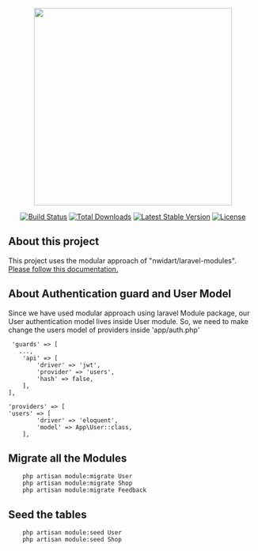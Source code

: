 <p align="center"><img src="https://res.cloudinary.com/dtfbvvkyp/image/upload/v1566331377/laravel-logolockup-cmyk-red.svg" width="400"></p>

<p align="center">
<a href="https://travis-ci.org/laravel/framework"><img src="https://travis-ci.org/laravel/framework.svg" alt="Build Status"></a>
<a href="https://packagist.org/packages/laravel/framework"><img src="https://poser.pugx.org/laravel/framework/d/total.svg" alt="Total Downloads"></a>
<a href="https://packagist.org/packages/laravel/framework"><img src="https://poser.pugx.org/laravel/framework/v/stable.svg" alt="Latest Stable Version"></a>
<a href="https://packagist.org/packages/laravel/framework"><img src="https://poser.pugx.org/laravel/framework/license.svg" alt="License"></a>
</p>

## About this project 
This project uses the modular approach of "nwidart/laravel-modules". <a href="https://nwidart.com/laravel-modules/v1/introduction"> Please follow this documentation. </a>

## About Authentication guard and User Model

Since we have used modular approach using laravel Module package, our User authentication model lives inside User module. So, we need to make change the users model of providers inside 'app/auth.php'

     'guards' => [
       ...,
        'api' => [
            'driver' => 'jwt',
            'provider' => 'users',
            'hash' => false,
        ],   
    ],
    
    'providers' => [
    'users' => [
            'driver' => 'eloquent',
            'model' => App\User::class,
        ],

## Migrate all the Modules 

        php artisan module:migrate User
        php artisan module:migrate Shop
        php artisan module:migrate Feedback

## Seed the tables

        php artisan module:seed User
        php artisan module:seed Shop






